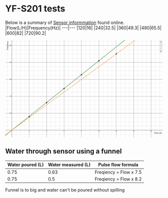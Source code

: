 # YF-S201 tests

Below is a summary of [Sensor informmation](https://components101.com/sensors/yf-s201-water-flow-measurement-sensor) found online.
|Flow(L/H)|Frequency(Hz)|
---|---
|120|16|
|240|32.5|
|360|49.3|
|480|65.5|
|600|82|
|720|90.2|

![Graph of flow VS frequency](../images/Flow_Frequency.png)
## Water through sensor using a funnel


| Water poured (L) | Water measured (L) | Pulse flow formula     |
|------------------|--------------------|------------------------|
| 0.75             | 0.63               | Freqiency = Flow x 7.5 |
| 0.75             | 0.5                 | Freqiency = Flow x 8.2 |

Funnel is to big and water can't be poured without spilling